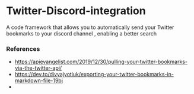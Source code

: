 # Twitter-Discord-integration
A code framework that allows you to automatically send your Twitter bookmarks to your discord channel , enabling a better search




### References 

* https://apievangelist.com/2019/12/30/pulling-your-twitter-bookmarks-via-the-twitter-api/
* https://dev.to/divyajyotiuk/exporting-your-twitter-bookmarks-in-markdown-file-19bj
* 